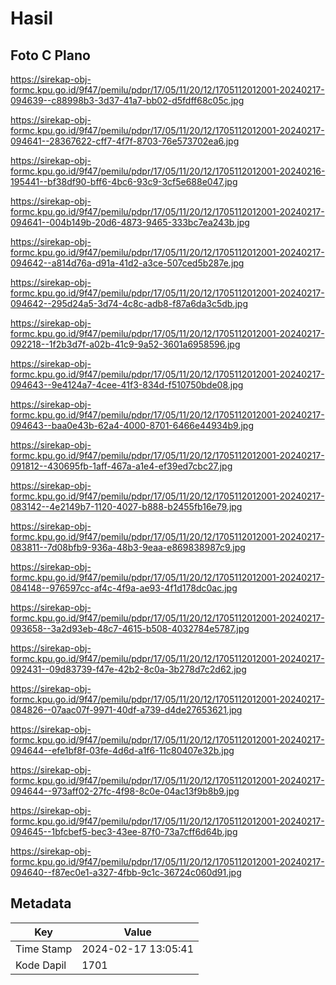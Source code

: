 # Hasil

## Foto C Plano

https://sirekap-obj-formc.kpu.go.id/9f47/pemilu/pdpr/17/05/11/20/12/1705112012001-20240217-094639--c88998b3-3d37-41a7-bb02-d5fdff68c05c.jpg

https://sirekap-obj-formc.kpu.go.id/9f47/pemilu/pdpr/17/05/11/20/12/1705112012001-20240217-094641--28367622-cff7-4f7f-8703-76e573702ea6.jpg

https://sirekap-obj-formc.kpu.go.id/9f47/pemilu/pdpr/17/05/11/20/12/1705112012001-20240216-195441--bf38df90-bff6-4bc6-93c9-3cf5e688e047.jpg

https://sirekap-obj-formc.kpu.go.id/9f47/pemilu/pdpr/17/05/11/20/12/1705112012001-20240217-094641--004b149b-20d6-4873-9465-333bc7ea243b.jpg

https://sirekap-obj-formc.kpu.go.id/9f47/pemilu/pdpr/17/05/11/20/12/1705112012001-20240217-094642--a814d76a-d91a-41d2-a3ce-507ced5b287e.jpg

https://sirekap-obj-formc.kpu.go.id/9f47/pemilu/pdpr/17/05/11/20/12/1705112012001-20240217-094642--295d24a5-3d74-4c8c-adb8-f87a6da3c5db.jpg

https://sirekap-obj-formc.kpu.go.id/9f47/pemilu/pdpr/17/05/11/20/12/1705112012001-20240217-092218--1f2b3d7f-a02b-41c9-9a52-3601a6958596.jpg

https://sirekap-obj-formc.kpu.go.id/9f47/pemilu/pdpr/17/05/11/20/12/1705112012001-20240217-094643--9e4124a7-4cee-41f3-834d-f510750bde08.jpg

https://sirekap-obj-formc.kpu.go.id/9f47/pemilu/pdpr/17/05/11/20/12/1705112012001-20240217-094643--baa0e43b-62a4-4000-8701-6466e44934b9.jpg

https://sirekap-obj-formc.kpu.go.id/9f47/pemilu/pdpr/17/05/11/20/12/1705112012001-20240217-091812--430695fb-1aff-467a-a1e4-ef39ed7cbc27.jpg

https://sirekap-obj-formc.kpu.go.id/9f47/pemilu/pdpr/17/05/11/20/12/1705112012001-20240217-083142--4e2149b7-1120-4027-b888-b2455fb16e79.jpg

https://sirekap-obj-formc.kpu.go.id/9f47/pemilu/pdpr/17/05/11/20/12/1705112012001-20240217-083811--7d08bfb9-936a-48b3-9eaa-e869838987c9.jpg

https://sirekap-obj-formc.kpu.go.id/9f47/pemilu/pdpr/17/05/11/20/12/1705112012001-20240217-084148--976597cc-af4c-4f9a-ae93-4f1d178dc0ac.jpg

https://sirekap-obj-formc.kpu.go.id/9f47/pemilu/pdpr/17/05/11/20/12/1705112012001-20240217-093658--3a2d93eb-48c7-4615-b508-4032784e5787.jpg

https://sirekap-obj-formc.kpu.go.id/9f47/pemilu/pdpr/17/05/11/20/12/1705112012001-20240217-092431--09d83739-f47e-42b2-8c0a-3b278d7c2d62.jpg

https://sirekap-obj-formc.kpu.go.id/9f47/pemilu/pdpr/17/05/11/20/12/1705112012001-20240217-084826--07aac07f-9971-40df-a739-d4de27653621.jpg

https://sirekap-obj-formc.kpu.go.id/9f47/pemilu/pdpr/17/05/11/20/12/1705112012001-20240217-094644--efe1bf8f-03fe-4d6d-a1f6-11c80407e32b.jpg

https://sirekap-obj-formc.kpu.go.id/9f47/pemilu/pdpr/17/05/11/20/12/1705112012001-20240217-094644--973aff02-27fc-4f98-8c0e-04ac13f9b8b9.jpg

https://sirekap-obj-formc.kpu.go.id/9f47/pemilu/pdpr/17/05/11/20/12/1705112012001-20240217-094645--1bfcbef5-bec3-43ee-87f0-73a7cff6d64b.jpg

https://sirekap-obj-formc.kpu.go.id/9f47/pemilu/pdpr/17/05/11/20/12/1705112012001-20240217-094640--f87ec0e1-a327-4fbb-9c1c-36724c060d91.jpg


## Metadata

| Key        | Value               |
| ---------- | ------------------- |
| Time Stamp | 2024-02-17 13:05:41 |
| Kode Dapil | 1701                |



